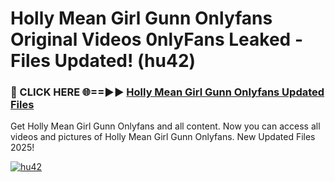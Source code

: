 # Holly Mean Girl Gunn Onlyfans Original Videos 0nlyFans Leaked - Files Updated! (hu42)

<h3>🔴 CLICK HERE 🌐==►► <a href="https://tinyurl.com/3hn5wdd3" rel="nofollow">Holly Mean Girl Gunn Onlyfans Updated Files</a></h3>

Get Holly Mean Girl Gunn Onlyfans and all content. Now you can access all videos and pictures of Holly Mean Girl Gunn Onlyfans. New Updated Files 2025!

[![hu42](https://i.imgur.com/4HnBqBT.gif)](https://tinyurl.com/3hn5wdd3)
